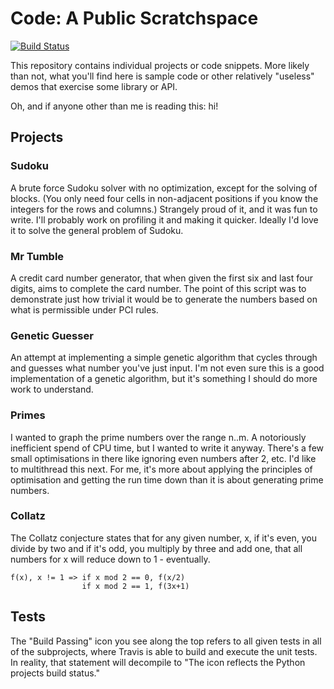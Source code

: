 # Code: A Public Scratchspace

[![Build Status](https://travis-ci.com/mrajweir/Code.svg?branch=master)](https://travis-ci.com/mrajweir/Code)

This repository contains individual projects or code snippets. More likely than not, what you'll find here is sample code or other relatively "useless" demos that exercise some library or API.

Oh, and if anyone other than me is reading this: hi!

## Projects

### Sudoku

A brute force Sudoku solver with no optimization, except for the solving of blocks. (You only need four cells in non-adjacent positions if you know the integers for the rows and columns.) Strangely proud of it, and it was fun to write. I'll probably work on profiling it and making it quicker. Ideally I'd love it to solve the general problem of Sudoku.

### Mr Tumble

A credit card number generator, that when given the first six and last four digits, aims to complete the card number. The point of this script was to demonstrate just how trivial it would be to generate the numbers based on what is permissible under PCI rules. 

### Genetic Guesser

An attempt at implementing a simple genetic algorithm that cycles through and guesses what number you've just input. I'm not even sure this is a good implementation of a genetic algorithm, but it's something I should do more work to understand.

### Primes

I wanted to graph the prime numbers over the range n..m. A notoriously inefficient spend of CPU time, but I wanted to write it anyway. There's a few small optimisations in there like ignoring even numbers after 2, etc. I'd like to multithread this next. For me, it's more about applying the principles of optimisation and getting the run time down than it is about generating prime numbers.

### Collatz
The  Collatz conjecture states that for any given number, x, if it's even, you divide by two and if it's odd, you multiply by three and add one, that all numbers for x will reduce down to 1 - eventually. 

```
f(x), x != 1 => if x mod 2 == 0, f(x/2)
                if x mod 2 == 1, f(3x+1)
```

## Tests
The "Build Passing" icon you see along the top refers to all given tests in all of the subprojects, where Travis is able to build and execute the unit tests. In reality, that statement will decompile to "The icon reflects the Python projects build status." 
